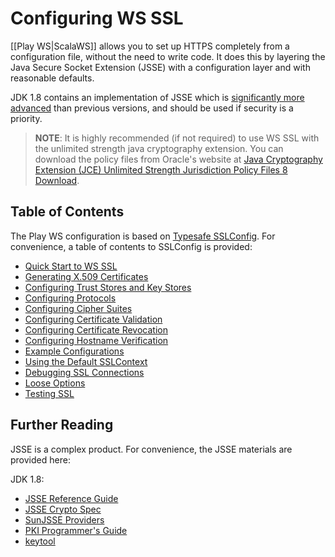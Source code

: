 <!--- Copyright (C) 2009-2016 Lightbend Inc. <https://www.lightbend.com> -->
# Configuring WS SSL

[[Play WS|ScalaWS]] allows you to set up HTTPS completely from a configuration file, without the need to write code.  It does this by layering the Java Secure Socket Extension (JSSE) with a configuration layer and with reasonable defaults.

JDK 1.8 contains an implementation of JSSE which is [significantly more advanced](https://docs.oracle.com/javase/8/docs/technotes/guides/security/enhancements-8.html) than previous versions, and should be used if security is a priority.

> **NOTE**: It is highly recommended (if not required) to use WS SSL with the
unlimited strength java cryptography extension.  You can download the policy files from Oracle's website at [Java Cryptography Extension (JCE) Unlimited Strength Jurisdiction Policy Files 8 Download](http://www.oracle.com/technetwork/java/javase/downloads/jce8-download-2133166.html).

## Table of Contents

The Play WS configuration is based on [Typesafe SSLConfig](https://typesafehub.github.io/ssl-config).  For convenience, a table of contents to SSLConfig is provided:

- [Quick Start to WS SSL](https://typesafehub.github.io/ssl-config/WSQuickStart.html)
- [Generating X.509 Certificates](https://typesafehub.github.io/ssl-config/CertificateGeneration.html)
- [Configuring Trust Stores and Key Stores](https://typesafehub.github.io/ssl-config/KeyStores.html)
- [Configuring Protocols](https://typesafehub.github.io/ssl-config/Protocols.html)
- [Configuring Cipher Suites](https://typesafehub.github.io/ssl-config/CipherSuites.html)
- [Configuring Certificate Validation](https://typesafehub.github.io/ssl-config/CertificateValidation.html)
- [Configuring Certificate Revocation](https://typesafehub.github.io/ssl-config/CertificateRevocation.html)
- [Configuring Hostname Verification](https://typesafehub.github.io/ssl-config/HostnameVerification.html)
- [Example Configurations](https://typesafehub.github.io/ssl-config/ExampleSSLConfig.html)
- [Using the Default SSLContext](https://typesafehub.github.io/ssl-config/DefaultContext.html)
- [Debugging SSL Connections](https://typesafehub.github.io/ssl-config/DebuggingSSL.html)
- [Loose Options](https://typesafehub.github.io/ssl-config/LooseSSL.html)
- [Testing SSL](https://typesafehub.github.io/ssl-config/TestingSSL.html)

## Further Reading

JSSE is a complex product.  For convenience, the JSSE materials are provided here:

JDK 1.8:

* [JSSE Reference Guide](https://docs.oracle.com/javase/8/docs/technotes/guides/security/jsse/JSSERefGuide.html)
* [JSSE Crypto Spec](https://docs.oracle.com/javase/8/docs/technotes/guides/security/crypto/CryptoSpec.html#SSLTLS)
* [SunJSSE Providers](https://docs.oracle.com/javase/8/docs/technotes/guides/security/SunProviders.html#SunJSSEProvider)
* [PKI Programmer's Guide](https://docs.oracle.com/javase/8/docs/technotes/guides/security/certpath/CertPathProgGuide.html)
* [keytool](https://docs.oracle.com/javase/8/docs/technotes/tools/unix/keytool.html)